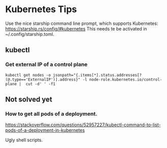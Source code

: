 # Kubernetes Tips

Use the nice starship command line prompt, which supports Kubernetes: https://starship.rs/config/#kubernetes
This needs te be activated in ~/.config/starship.toml.

## kubectl

### Get external IP of a control plane

```
kubectl get nodes -o jsonpath="{.items[*].status.addresses[?(@.type=='ExternalIP')].address}" -l node-role.kubernetes.io/control-plane |  cut -d' ' -f1
```

## Not solved yet

### How to get all pods of a deployment.

https://stackoverflow.com/questions/52957227/kubectl-command-to-list-pods-of-a-deployment-in-kubernetes

Ugly shell scripts.

